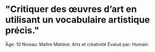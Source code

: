 # "Critiquer des œuvres d’art en utilisant un vocabulaire artistique précis."

Âge: 10
Niveau: Maître
Matière: Arts et créativité
Évalué par: Humain